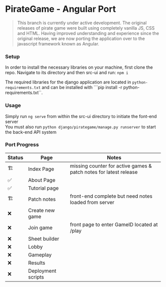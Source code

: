 # PirateGame - Angular Port

> This branch is currently under active development. The original releases of pirate game were built using completely vanilla JS, CSS and HTML. Having improved understanding and experience since the original release, we are now porting the application over to the javascript framework known as Angular.

### Setup
In order to install the necessary libraries on your machine, first clone the repo. Navigate to its directory and then src-ui and run:
```npm i```

The required libraries for the django application are located in ```python-requirements.txt``` and can be installed with ```pip install -r python-requirements.txt``.

### Usage
Simply run ```ng serve``` from within the src-ui directory to initiate the font-end server  
You must also run ```python django/pirategame/manage.py runserver``` to start the back-end API system

### Port Progress
| Status | Page | Notes |
|--------|------|-------|
🏗️|Index Page|missing counter for active games & patch notes for latest release|
✅|About Page||
✅|Tutorial page ||
🏗️| Patch notes | front-end complete but need notes loaded from server
❌| Create new game
❌| Join game | front page to enter GameID located at /play
❌| Sheet builder
❌| Lobby
❌| Gameplay
❌| Results
❌| Deployment scripts